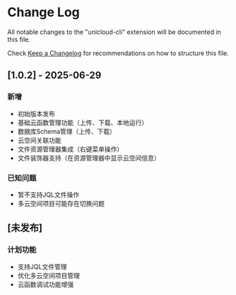 # Change Log

All notable changes to the "unicloud-cli" extension will be documented in this file.

Check [Keep a Changelog](http://keepachangelog.com/) for recommendations on how to structure this file.

## [1.0.2] - 2025-06-29

### 新增
- 初始版本发布
- 基础云函数管理功能（上传、下载、本地运行）
- 数据库Schema管理（上传、下载）
- 云空间关联功能
- 文件资源管理器集成（右键菜单操作）
- 文件装饰器支持（在资源管理器中显示云空间信息）

### 已知问题
- 暂不支持JQL文件操作
- 多云空间项目可能存在切换问题

## [未发布]
### 计划功能
- 支持JQL文件管理
- 优化多云空间项目管理
- 云函数调试功能增强